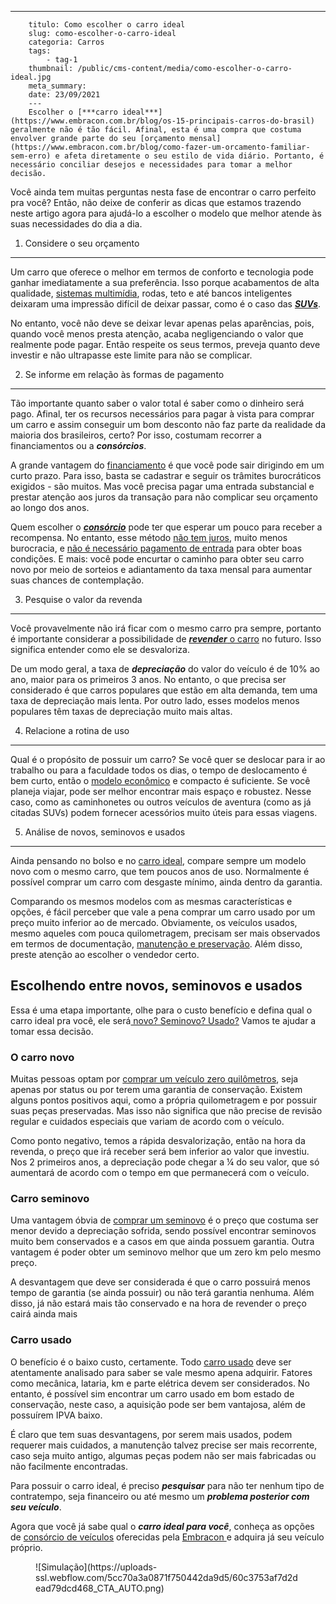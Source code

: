 ---
        titulo: Como escolher o carro ideal
        slug: como-escolher-o-carro-ideal
        categoria: Carros
        tags:
            - tag-1
        thumbnail: /public/cms-content/media/como-escolher-o-carro-ideal.jpg
        meta_summary: 
        date: 23/09/2021
        ---
        Escolher o [***carro ideal***](https://www.embracon.com.br/blog/os-15-principais-carros-do-brasil) geralmente não é tão fácil. Afinal, esta é uma compra que costuma envolver grande parte do seu [orçamento mensal](https://www.embracon.com.br/blog/como-fazer-um-orcamento-familiar-sem-erro) e afeta diretamente o seu estilo de vida diário. Portanto, é necessário conciliar desejos e necessidades para tomar a melhor decisão.

Você ainda tem muitas perguntas nesta fase de encontrar o carro perfeito pra você? Então, não deixe de conferir as dicas que estamos trazendo neste artigo agora para ajudá-lo a escolher o modelo que melhor atende às suas necessidades do dia a dia.

1. Considere o seu orçamento 
-----------------------------

Um carro que oferece o melhor em termos de conforto e tecnologia pode ganhar imediatamente a sua preferência. Isso porque acabamentos de alta qualidade, [sistemas multimídia](https://www.embracon.com.br/blog/quais-as-vantagens-de-ter-um-carro-com-central-multimidia), rodas, teto e até bancos inteligentes deixaram uma impressão difícil de deixar passar, como é o caso das [***SUVs***](https://www.embracon.com.br/blog/sedan-ou-suv-qual-e-o-melhor-modelo).

No entanto, você não deve se deixar levar apenas pelas aparências, pois, quando você menos presta atenção, acaba negligenciando o valor que realmente pode pagar. Então respeite os seus termos, preveja quanto deve investir e não ultrapasse este limite para não se complicar.

2. Se informe em relação às formas de pagamento 
------------------------------------------------

Tão importante quanto saber o valor total é saber como o dinheiro será pago. Afinal, ter os recursos necessários para pagar à vista para comprar um carro e assim conseguir um bom desconto não faz parte da realidade da maioria dos brasileiros, certo? Por isso, costumam recorrer a financiamentos ou a ***consórcios***.

A grande vantagem do [financiamento](https://www.embracon.com.br/blog/financiamento-ou-consorcio-o-que-e-melhor-na-compra-de-um-imovel) é que você pode sair dirigindo em um curto prazo. Para isso, basta se cadastrar e seguir os trâmites burocráticos exigidos - são muitos. Mas você precisa pagar uma entrada substancial e prestar atenção aos juros da transação para não complicar seu orçamento ao longo dos anos.

Quem escolher o [***consórcio***](https://www.embracon.com.br/blog/quanto-tempo-demoro-para-pegar-meu-carro-no-consorcio) pode ter que esperar um pouco para receber a recompensa. No entanto, esse método [não tem juros](https://www.embracon.com.br/blog/consorcio-nao-tem-juros-entenda), muito menos burocracia, e [não é necessário pagamento de entrada](https://www.embracon.com.br/blog/posso-comprar-um-carro-sem-entrada) para obter boas condições. E mais: você pode encurtar o caminho para obter seu carro novo por meio de sorteios e adiantamento da taxa mensal para aumentar suas chances de contemplação.

3. Pesquise o valor da revenda 
-------------------------------

Você provavelmente não irá ficar com o mesmo carro pra sempre, portanto é importante considerar a possibilidade de [***revender*** o carro](https://www.embracon.com.br/blog/como-vender-seu-carro) no futuro. Isso significa entender como ele se desvaloriza.

De um modo geral, a taxa de ***depreciação*** do valor do veículo é de 10% ao ano, maior para os primeiros 3 anos. No entanto, o que precisa ser considerado é que carros populares que estão em alta demanda, tem uma taxa de depreciação mais lenta. Por outro lado, esses modelos menos populares têm taxas de depreciação muito mais altas.

4. Relacione a rotina de uso 
-----------------------------

Qual é o propósito de possuir um carro? Se você quer se deslocar para ir ao trabalho ou para a faculdade todos os dias, o tempo de deslocamento é bem curto, então o [modelo econômico](https://www.embracon.com.br/blog/afinal-quais-sao-os-carros-mais-economicos-do-mercado) e compacto é suficiente. Se você planeja viajar, pode ser melhor encontrar mais espaço e robustez. Nesse caso, como as caminhonetes ou outros veículos de aventura (como as já citadas SUVs) podem fornecer acessórios muito úteis para essas viagens.

5. Análise de novos, seminovos e usados 
----------------------------------------

Ainda pensando no bolso e no [carro ideal](https://www.embracon.com.br/blog/guia-para-consorcio-de-automoveis-de-a-a-z), compare sempre um modelo novo com o mesmo carro, que tem poucos anos de uso. Normalmente é possível comprar um carro com desgaste mínimo, ainda dentro da garantia.

Comparando os mesmos modelos com as mesmas características e opções, é fácil perceber que vale a pena comprar um carro usado por um preço muito inferior ao de mercado. Obviamente, os veículos usados, mesmo aqueles com pouca quilometragem, precisam ser mais observados em termos de documentação, [manutenção e preservação](https://www.embracon.com.br/blog/manutencao-preventiva-vale-a-pena-investir). Além disso, preste atenção ao escolher o vendedor certo.

Escolhendo entre novos, seminovos e usados 
-------------------------------------------

Essa é uma etapa importante, olhe para o custo benefício e defina qual o carro ideal pra você, ele será[ novo? Seminovo? Usado?](https://www.embracon.com.br/blog/carro-zero-ou-seminovo) Vamos te ajudar a tomar essa decisão.

### O carro novo 

Muitas pessoas optam por [comprar um veículo zero quilômetros](https://www.embracon.com.br/blog/conquiste-seu-carro-zero-km-com-um-consorcio), seja apenas por status ou por terem uma garantia de conservação. Existem alguns pontos positivos aqui, como a própria quilometragem e por possuir suas peças preservadas. Mas isso não significa que não precise de revisão regular e cuidados especiais que variam de acordo com o veículo.

Como ponto negativo, temos a rápida desvalorização, então na hora da revenda, o preço que irá receber será bem inferior ao valor que investiu. Nos 2 primeiros anos, a depreciação pode chegar a ¼ do seu valor, que só aumentará de acordo com o tempo em que permanecerá com o veículo.

### Carro seminovo 

Uma vantagem óbvia de [comprar um seminovo](https://www.embracon.com.br/blog/consorcio-de-carro-seminovo-vale-a-pena) é o preço que costuma ser menor devido a depreciação sofrida, sendo possível encontrar seminovos muito bem conservados e a casos em que ainda possuem garantia. Outra vantagem é poder obter um seminovo melhor que um zero km pelo mesmo preço.

A desvantagem que deve ser considerada é que o carro possuirá menos tempo de garantia (se ainda possuir) ou não terá garantia nenhuma. Além disso, já não estará mais tão conservado e na hora de revender o preço cairá ainda mais

### Carro usado 

O benefício é o baixo custo, certamente. Todo [carro usado](https://www.embracon.com.br/blog/comprar-carro-usado-com-a-carta-de-credito-do-consorcio) deve ser atentamente analisado para saber se vale mesmo apena adquirir. Fatores como mecânica, lataria, km e parte elétrica devem ser considerados. No entanto, é possível sim encontrar um carro usado em bom estado de conservação, neste caso, a aquisição pode ser bem vantajosa, além de possuírem IPVA baixo.

É claro que tem suas desvantagens, por serem mais usados, podem requerer mais cuidados, a manutenção talvez precise ser mais recorrente, caso seja muito antigo, algumas peças podem não ser mais fabricadas ou não facilmente encontradas.

Para possuir o carro ideal, é preciso ***pesquisar*** para não ter nenhum tipo de contratempo, seja financeiro ou até mesmo um ***problema posterior com seu veículo***.

Agora que você já sabe qual o ***carro ideal para você***, conheça as opções de [consórcio de veículos](https://www.embracon.com.br/servicos/consorcio-para-veiculos) oferecidas pela [Embracon ](https://www.embracon.com.br/a-embracon)e adquira já seu veículo próprio.

<figure class="w-richtext-figure-type-image w-richtext-align-center"><div>![Simulação](https://uploads-ssl.webflow.com/5cc70a3a0871f750442da9d5/60c3753af7d2dead79dcd468_CTA_AUTO.png)</div></figure>
        